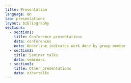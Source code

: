 ```yaml
---
title: Presentation
language: en
tab: presentations
layout: bibliography
sections:
  - section1:
    title: Conference presentations
    data: conferences
    note: Underline indicates work done by group member
  - section2:
    title: Seminar talks
    data: seminars
  - section3:
    title: Other presentations
    data: othertalks
---
```


